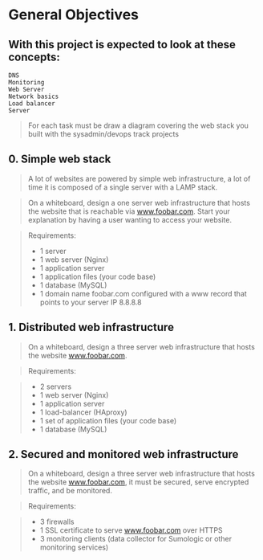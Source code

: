 # General Objectives

## With this project is expected to look at these concepts:

    DNS
    Monitoring
    Web Server
    Network basics
    Load balancer
    Server

> For each task must be draw a diagram covering the web stack you built with the sysadmin/devops track projects

##  0. Simple web stack

> A lot of websites are powered by simple web infrastructure, a lot of time it is composed of a single server with a LAMP stack.

> On a whiteboard, design a one server web infrastructure that hosts the website that is reachable via www.foobar.com. Start your explanation by having a user wanting to access your website.

> Requirements:
> - 1 server
> - 1 web server (Nginx)
> - 1 application server
> - 1 application files (your code base)
> - 1 database (MySQL)
> - 1 domain name foobar.com configured with a www record that points to your server IP 8.8.8.8

## 1. Distributed web infrastructure 

>On a whiteboard, design a three server web infrastructure that hosts the website www.foobar.com.

> Requirements:

> - 2 servers
> - 1 web server (Nginx)
> - 1 application server
> - 1 load-balancer (HAproxy)
> - 1 set of application files (your code base)
> - 1 database (MySQL)

## 2. Secured and monitored web infrastructure
>On a whiteboard, design a three server web infrastructure that hosts the website www.foobar.com, it must be secured, serve encrypted traffic, and be monitored.

>Requirements:

>- 3 firewalls
>- 1 SSL certificate to serve www.foobar.com over HTTPS
>- 3 monitoring clients (data collector for Sumologic or other monitoring services)








